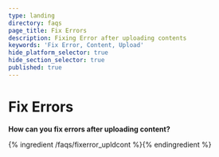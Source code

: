 ```yaml
---
type: landing
directory: faqs
page_title: Fix Errors
description: Fixing Error after uploading contents
keywords: 'Fix Error, Content, Upload'
hide_platform_selector: true
hide_section_selector: true
published: true
---
```


# Fix Errors

**How can you fix errors after uploading content?**

{% ingredient /faqs/fixerror_upldcont %}{% endingredient %}
